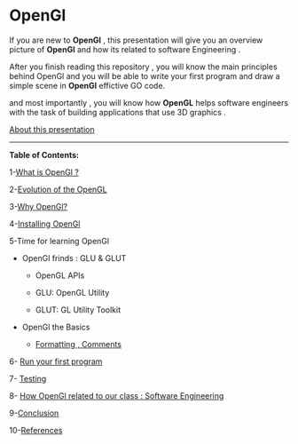 # OpenGl


If you are new to **OpenGl** , this presentation will give you an overview picture of **OpenGl** and how its related to software Engineering .

After you finish reading this repository , you will know the main principles behind OpenGl and you will be able to write your first program and draw a simple scene in **OpenGl**  effictive GO code.

and most importantly , you will know how **OpenGL** helps software engineers with the task of building applications that use 3D graphics .


[About this presentation](https://github.com/Afnan-Aldhahri/OpenGl/blob/master/Resources/About%20this%20presentation.md) 


-----------------------------------------------------------------------------------------------------


**Table of Contents:**



1-[What is OpenGl ?](https://github.com/Afnan-Aldhahri/OpenGl/blob/master/Resources/What%20is%20OpenGl%20%3F.md)  

2-[Evolution of the OpenGL ](https://github.com/Afnan-Aldhahri/OpenGl/blob/master/Resources/Evolution%20of%20the%20OpenGL.md)

3-[Why OpenGl?](https://github.com/Afnan-Aldhahri/OpenGl/blob/master/Resources/Why%20OpenGl%3F.md) 

4-[Installing OpenGl](https://github.com/Afnan-Aldhahri/OpenGl/blob/master/Resources/Installing%20OpenGl.md) 

5-Time for learning OpenGl

 * OpenGl frinds : GLU & GLUT
 
     * OpenGL APIs
     
     * GLU: OpenGL Utility
     
     * GLUT: GL Utility Toolkit

* OpenGl the Basics

     * [Formatting , Comments]( )
         

6- [Run your first program]( )

7- [Testing]( )

8- [How OpenGl related to our class : Software Engineering]( )

9-[Conclusion]( )

10-[References](https://github.com/Afnan-Aldhahri/OpenGl/blob/master/Resources/References.md)
